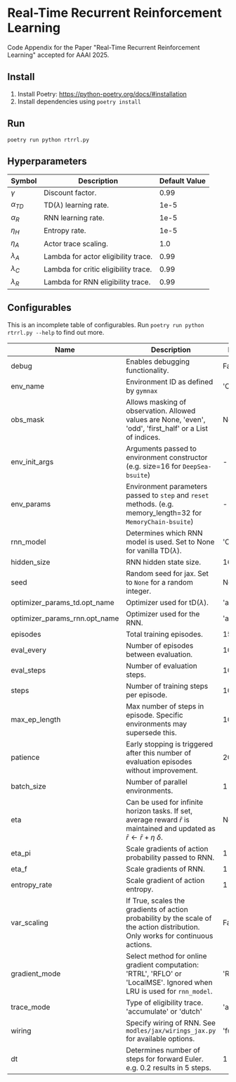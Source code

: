 # Real-Time Recurrent Reinforcement Learning

Code Appendix for the Paper "Real-Time Recurrent Reinforcement Learning" accepted for AAAI 2025.

## Install

1. Install Poetry: https://python-poetry.org/docs/#installation
2. Install dependencies using `poetry install`

## Run

```
poetry run python rtrrl.py
```

## Hyperparameters
| Symbol      | Description                          | Default Value |
| ----------- | ------------------------------------ | ------------- |
| $\gamma$    | Discount factor.                     | 0.99          |
| $\alpha_{TD}$  | TD($\lambda$) learning rate.                 | 1e-5          |
| $\alpha_R$  | RNN learning rate.                   | 1e-5          |
| $\eta_H$    | Entropy rate.                        | 1e-5          |
| $\eta_A$    | Actor trace scaling.                        | 1.0          |
| $\lambda_A$ | Lambda for actor eligibility trace.  | 0.99           |
| $\lambda_C$ | Lambda for critic eligibility trace. | 0.99           |
| $\lambda_R$ | Lambda for RNN eligibility trace.    | 0.99          |


## Configurables
This is an incomplete table of configurables.
Run `poetry run python rtrrl.py --help` to find out more.

|Name | Description | Default Value |
|-|-|-|
|debug| Enables debugging functionality. |False|
|env_name | Environment ID as defined by `gymnax` | 'CartPole-v1' |
|obs_mask| Allows masking of observation. Allowed values are None, 'even', 'odd', 'first_half' or a List of indices. | None|
|env_init_args| Arguments passed to environment constructor (e.g. size=16 for `DeepSea-bsuite`)   | - |
|env_params| Environment parameters passed to `step` and `reset` methods. (e.g. memory_length=32 for `MemoryChain-bsuite`) | - |
|rnn_model| Determines which RNN model is used. Set to None for vanilla TD($\lambda$). | 'CTRNN_simple'|
|hidden_size| RNN hidden state size. | 16|
|seed| Random seed for jax. Set to `None` for a random integer. |None|
|optimizer_params_td.opt_name| Optimizer used for tD($\lambda$). |'adam'|
|optimizer_params_rnn.opt_name| Optimizer used for the RNN. |'adam'|
|episodes| Total training episodes. |150_000|
|eval_every| Number of episodes between evaluation. |100|
|eval_steps| Number of evaluation steps. |10000|
|steps| Number of training steps per episode. |10000|
|max_ep_length| Max number of steps in episode. Specific environments may supersede this. |1000|
|patience| Early stopping is triggered after this number of evaluation episodes without improvement. |20|
|batch_size| Number of parallel environments. | 1|
|eta| Can be used for infinite horizon tasks. If set, average reward $\bar r$ is maintained and updated as $\bar r \gets \bar r + \eta\ \delta$. | None| 
|eta_pi| Scale gradients of action probability passed to RNN. | 1|
|eta_f| Scale gradients of RNN. | 1|
|entropy_rate| Scale gradient of action entropy. | 1|
|var_scaling| If True, scales the gradients of action probability by the scale of the action distribution. Only works for continuous actions. | False|
|gradient_mode| Select method for online gradient computation: 'RTRL', 'RFLO' or 'LocalMSE'. Ignored when LRU is used for `rnn_model`.| 'RFLO'|
|trace_mode| Type of eligibility trace. 'accumulate' or 'dutch'  | 'accumulate'|
|wiring| Specify wiring of RNN. See `modles/jax/wirings_jax.py` for available options. | 'fully_connected'|
|dt| Determines number of steps for forward Euler. e.g. 0.2 results in 5 steps. | 1|
